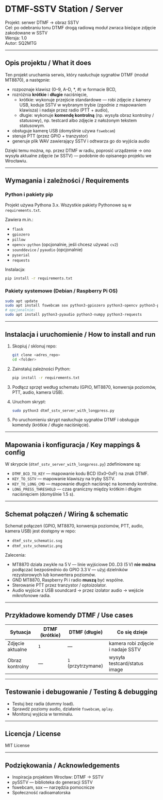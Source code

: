 # DTMF‑SSTV Station / Server

Projekt: serwer DTMF → obraz SSTV  
Cel: po odebraniu tonu DTMF drogą radiową moduł zwraca bieżące zdjęcie zakodowane w SSTV  
Wersja: 1.0  
Autor: SQ2MTG

---

## Opis projektu / What it does

Ten projekt uruchamia serwis, który nasłuchuje sygnałów DTMF (moduł MT8870), a następnie:

- rozpoznaje klawisz (0–9, A–D, *, #) w formacie BCD,  
- rozróżnia **krótkie** i **długie** naciśnięcie,  
  - krótkie: wykonuje przejście standardowe — robi zdjęcie z kamery USB, koduje SSTV w wybranym trybie (zgodnie z mapowaniem klawisza) i nadaje przez radio (PTT + audio),  
  - długie: wykonuje **komendę kontrolną** (np. wysyła obraz kontrolny / statusowy), np. testcard albo zdjęcie z nałożonym tekstem statusowym.  
- obsługuje kamerę USB (domyślnie używa `fswebcam`)  
- steruje PTT (przez GPIO + tranzystor)  
- generuje plik WAV zawierający SSTV i odtwarza go do wyjścia audio  

Dzięki temu można, np. przez DTMF w radiu, poprosić urządzenie → ono wysyła aktualne zdjęcie (w SSTV) — podobnie do opisanego projektu we Wrocławiu.

---

## Wymagania i zależności / Requirements

### Python i pakiety pip

Projekt używa Pythona 3.x. Wszystkie pakiety Pythonowe są w `requirements.txt`.

Zawiera m.in.:
- `flask`  
- `gpiozero`  
- `pillow`  
- `opencv-python` (opcjonalnie, jeśli chcesz używać `cv2`)  
- `sounddevice` / `pyaudio` (opcjonalnie)  
- `pyserial`  
- `requests`  

Instalacja:
```bash
pip install -r requirements.txt
```

### Pakiety systemowe (Debian / Raspberry Pi OS)
```bash
sudo apt update
sudo apt install fswebcam sox python3-gpiozero python3-opencv python3-pil python3-flask
# opcjonalnie:
sudo apt install python3-pyaudio python3-numpy python3-requests
```

---

## Instalacja i uruchomienie / How to install and run

1. Skopiuj / sklonuj repo:  
   ```bash
   git clone <adres_repo>  
   cd <folder>
   ```

2. Zainstaluj zależności Python:
   ```bash
   pip install -r requirements.txt
   ```

3. Podłącz sprzęt według schematu (GPIO, MT8870, konwersja poziomów, PTT, audio, kamera USB).

4. Uruchom skrypt:
   ```bash
   sudo python3 dtmf_sstv_server_with_longpress.py
   ```

5. Po uruchomieniu skrypt nasłuchuje sygnałów DTMF i obsługuje komendy (krótkie / długie naciśnięcie).

---

## Mapowania i konfiguracja / Key mappings & config

W skrypcie (`dtmf_sstv_server_with_longpress.py`) zdefiniowane są:

- `DTMF_BCD_TO_KEY` — mapowanie kodu BCD (0x0–0xF) na znak DTMF.  
- `KEY_TO_SSTV` — mapowanie klawiszy na tryby SSTV.  
- `KEY_TO_LONG_CMD` — mapowanie długich naciśnięć na komendy kontrolne.  
- `LONG_PRESS_THRESHOLD` — czas graniczny między krótkim i długim naciśnięciem (domyślnie 1.5 s).  

---

## Schemat połączeń / Wiring & schematic

Schemat połączeń (GPIO, MT8870, konwersja poziomów, PTT, audio, kamera USB) jest dostępny w repo:

- `dtmf_sstv_schematic.svg`  
- `dtmf_sstv_schematic.png`

Zalecenia:

- MT8870 działa zwykle na 5 V — linie wyjściowe D0..D3 (5 V) **nie można** podłączać bezpośrednio do GPIO 3.3 V — użyj dzielników rezystorowych lub konwertera poziomów.  
- GND MT8870, Raspberry Pi i radio **muszą** być wspólne.  
- Sterowanie PTT przez tranzystor / optoizolator.  
- Audio wyjście z USB soundcard → przez izolator audio → wejście mikrofonowe radia.  

---

## Przykładowe komendy DTMF / Use cases

| Sytuacja | DTMF (krótkie) | DTMF (długie) | Co się dzieje |
|-----------|----------------|----------------|----------------|
| Zdjęcie aktualne | `1` | — | kamera robi zdjęcie i nadaje SSTV |
| Obraz kontrolny | — | `1` (przytrzymane) | wysyła testcard/status image |

---

## Testowanie i debugowanie / Testing & debugging

- Testuj bez radia (dummy load).  
- Sprawdź poziomy audio, działanie `fswebcam`, `aplay`.  
- Monitoruj wyjścia w terminalu.  

---

## Licencja / License

MIT License

---

## Podziękowania / Acknowledgements

- Inspiracja projektem Wrocław: DTMF → SSTV  
- pySSTV — biblioteka do generacji SSTV  
- fswebcam, sox — narzędzia pomocnicze  
- Społeczność radioamatorska  
